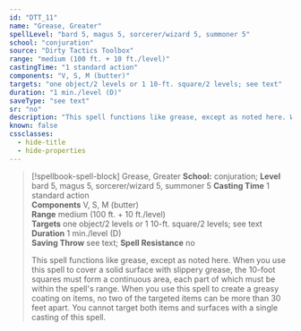 ```yaml
---
id: "DTT_11"
name: "Grease, Greater"
spellLevel: "bard 5, magus 5, sorcerer/wizard 5, summoner 5"
school: "conjuration"
source: "Dirty Tactics Toolbox"
range: "medium (100 ft. + 10 ft./level)"
castingTime: "1 standard action"
components: "V, S, M (butter)"
targets: "one object/2 levels or 1 10-ft. square/2 levels; see text"
duration: "1 min./level (D)"
saveType: "see text"
sr: "no"
description: "This spell functions like grease, except as noted here. When you use this spell to cover a solid surface with slippery grease, the 10-foot squares must form a continuous area, each part of which must be within the spell's range. When you use this spell to create a greasy coating on items, no two of the targeted items can be more than 30 feet apart. You cannot target both items and surfaces with a single casting of this spell."
known: false
cssclasses:
  - hide-title
  - hide-properties
---
```


> [!spellbook-spell-block] Grease, Greater
> **School:** conjuration; **Level** bard 5, magus 5, sorcerer/wizard 5, summoner 5
> **Casting Time** 1 standard action  
> **Components** V, S, M (butter)  
> **Range** medium (100 ft. + 10 ft./level)  
> **Targets** one object/2 levels or 1 10-ft. square/2 levels; see text  
> **Duration** 1 min./level (D)  
> **Saving Throw** see text; **Spell Resistance** no
> 
> This spell functions like grease, except as noted here. When you use this spell to cover a solid surface with slippery grease, the 10-foot squares must form a continuous area, each part of which must be within the spell's range. When you use this spell to create a greasy coating on items, no two of the targeted items can be more than 30 feet apart. You cannot target both items and surfaces with a single casting of this spell.